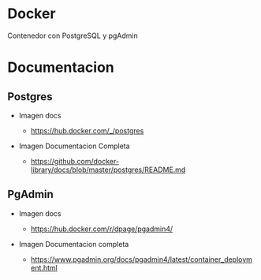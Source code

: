 # Docker
Contenedor con PostgreSQL y pgAdmin


# Documentacion

## Postgres
- Imagen docs
  - https://hub.docker.com/_/postgres

- Imagen Documentacion Completa
  - https://github.com/docker-library/docs/blob/master/postgres/README.md


## PgAdmin

- Imagen docs
  - https://hub.docker.com/r/dpage/pgadmin4/

- Imagen Documentacion completa
  - https://www.pgadmin.org/docs/pgadmin4/latest/container_deployment.html